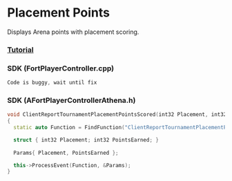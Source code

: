 # Placement Points
Displays Arena points with placement scoring.

### [Tutorial](https://www.youtube.com/watch?v=250LWiWNcLE)

### SDK (FortPlayerController.cpp)
```cpp
Code is buggy, wait until fix
```

### SDK (AFortPlayerControllerAthena.h)
```cpp
void ClientReportTournamentPlacementPointsScored(int32 Placement, int32 PointsEarned) 
{
  static auto Function = FindFunction("ClientReportTournamentPlacementPointsScored");

  struct { int32 Placement; int32 PointsEarned; }
  
  Params{ Placement, PointsEarned };

  this->ProcessEvent(Function, &Params);
}
```
